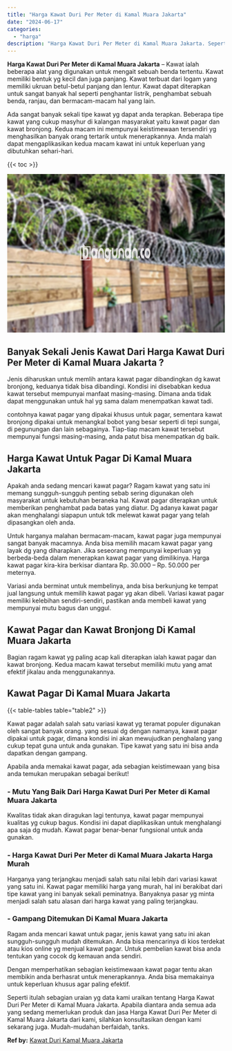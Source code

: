 ```yaml
---
title: "Harga Kawat Duri Per Meter di Kamal Muara Jakarta"
date: "2024-06-17"
categories: 
  - "harga"
description: "Harga Kawat Duri Per Meter di Kamal Muara Jakarta. Seperti itulah sebagian uraian yg data kami uraikan tentang Harga Kawat Duri Per Meter di Kamal Muara Jaka..."
---
```


**Harga Kawat Duri Per Meter di Kamal Muara Jakarta** – Kawat ialah beberapa alat yang digunakan untuk mengait sebuah benda tertentu. Kawat memiliki bentuk yg kecil dan juga panjang. Kawat terbuat dari logam yang memiliki ukruan betul-betul panjang dan lentur. Kawat dapat diterapkan untuk sangat banyak hal seperti penghantar listrik, penghambat sebuah benda, ranjau, dan bermacam-macam hal yang lain.

Ada sangat banyak sekali tipe kawat yg dapat anda terapkan. Beberapa tipe kawat yang cukup masyhur di kalangan masyarakat yaitu kawat pagar dan kawat bronjong. Kedua macam ini mempunyai keistimewaan tersendiri yg menghasilkan banyak orang tertarik untuk menerapkannya. Anda malah dapat mengaplikasikan kedua macam kawat ini untuk keperluan yang dibutuhkan sehari-hari.

{{< toc >}}

![Harga Kawat Duri Per Meter di Kamal Muara Jakarta](/images/jual-kawat-murah12.png)

## Banyak Sekali Jenis Kawat Dari Harga Kawat Duri Per Meter di Kamal Muara Jakarta ?

Jenis diharuskan untuk memlih antara kawat pagar dibandingkan dg kawat bronjong, keduanya tidak bisa dibandingi. Kondisi ini disebabkan kedua kawat tersebut mempunyai manfaat masing-masing. Dimana anda tidak dapat menggunakan untuk hal yg sama dalam menempatkan kawat tadi.

contohnya kawat pagar yang dipakai khusus untuk pagar, sementara kawat bronjong dipakai untuk menangkal bobot yang besar seperti di tepi sungai, di pegunungan dan lain sebagainya. Tiap-tiap macam kawat tersebut mempunyai fungsi masing-masing, anda patut bisa menempatkan dg baik.

## Harga Kawat Untuk Pagar Di Kamal Muara Jakarta

Apakah anda sedang mencari kawat pagar? Ragam kawat yang satu ini memang sungguh-sungguh penting sebab sering digunakan oleh masyarakat untuk kebutuhan beraneka hal. Kawat pagar diterapkan untuk memberikan penghambat pada batas yang diatur. Dg adanya kawat pagar akan menghalangi siapapun untuk tdk melewat kawat pagar yang telah dipasangkan oleh anda.

Untuk harganya malahan bermacam-macam, kawat pagar juga mempunyai sangat banyak macamnya. Anda bisa memilih macam kawat pagar yang layak dg yang diharapkan. Jika seseorang mempunyai keperluan yg berbeda-beda dalam menerapkan kawat pagar yang dimilikinya. Harga kawat pagar kira-kira berkisar diantara Rp. 30.000 – Rp. 50.000 per meternya.

Variasi anda berminat untuk membelinya, anda bisa berkunjung ke tempat jual langsung untuk memilih kawat pagar yg akan dibeli. Variasi kawat pagar memiliki kelebihan sendiri-sendiri, pastikan anda membeli kawat yang mempunyai mutu bagus dan unggul.

## Kawat Pagar dan Kawat Bronjong Di Kamal Muara Jakarta

Bagian ragam kawat yg paling acap kali diterapkan ialah kawat pagar dan kawat bronjong. Kedua macam kawat tersebut memiliki mutu yang amat efektif jikalau anda menggunakannya.

## Kawat Pagar Di Kamal Muara Jakarta

{{< table-tables table="table2" >}}

Kawat pagar adalah salah satu variasi kawat yg teramat populer digunakan oleh sangat banyak orang. yang sesuai dg dengan namanya, kawat pagar dipakai untuk pagar, dimana kondisi ini akan mewujudkan penghalang yang cukup tepat guna untuk anda gunakan. Tipe kawat yang satu ini bisa anda dapatkan dengan gampang.

Apabila anda memakai kawat pagar, ada sebagian keistimewaan yang bisa anda temukan merupakan sebagai berikut!

### \- Mutu Yang Baik Dari Harga Kawat Duri Per Meter di Kamal Muara Jakarta

Kwalitas tidak akan diragukan lagi tentunya, kawat pagar mempunyai kualitas yg cukup bagus. Kondisi ini dapat diaplikasikan untuk menghalangi apa saja dg mudah. Kawat pagar benar-benar fungsional untuk anda gunakan.

### \- Harga Kawat Duri Per Meter di Kamal Muara Jakarta Harga Murah

Harganya yang terjangkau menjadi salah satu nilai lebih dari variasi kawat yang satu ini. Kawat pagar memiliki harga yang murah, hal ini berakibat dari tipe kawat yang ini banyak sekali peminatnya. Banyaknya pasar yg minta menjadi salah satu alasan dari harga kawat yang paling terjangkau.

### \- Gampang Ditemukan Di Kamal Muara Jakarta

Ragam anda mencari kawat untuk pagar, jenis kawat yang satu ini akan sungguh-sungguh mudah ditemukan. Anda bisa mencarinya di kios terdekat atau kios online yg menjual kawat pagar. Untuk pembelian kawat bisa anda tentukan yang cocok dg kemauan anda sendiri.

Dengan memperhatikan sebagian keistimewaan kawat pagar tentu akan membikin anda berhasrat untuk menerapkannya. Anda bisa memakainya untuk keperluan khusus agar paling efektif.

Seperti itulah sebagian uraian yg data kami uraikan tentang Harga Kawat Duri Per Meter di Kamal Muara Jakarta. Apabila diantara anda semua ada yang sedang memerlukan produk dan jasa Harga Kawat Duri Per Meter di Kamal Muara Jakarta dari kami, silahkan konsultasikan dengan kami sekarang juga. Mudah-mudahan berfaidah, tanks.

**Ref by:** [Kawat Duri Kamal Muara Jakarta](https://id.wikipedia.org/wiki/Kawat)
